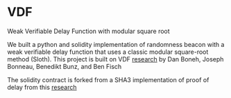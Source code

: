 # VDF
Weak Verifiable Delay Function with modular square root

We built a python and solidity implementation of randomness beacon with a weak verifiable delay function that uses a classic modular square-root method (Sloth). 
This project is built on VDF [research](https://eprint.iacr.org/2018/601.pdf) by Dan Boneh, Joseph Bonneau, Benedikt Bunz, and Ben Fisch


The solidity contract is forked from a SHA3 implementation of proof of delay from this [research](http://www.jbonneau.com/doc/BGB17-IEEESB-proof_of_delay_ethereum.pdf)

